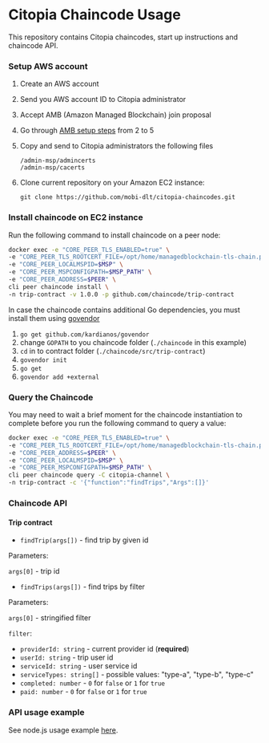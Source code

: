 # Citopia Chaincode Usage

This repository contains Citopia chaincodes, 
start up instructions and chaincode API.

### Setup AWS account

1. Create an AWS account
2. Send you AWS account ID to Citopia administrator
3. Accept AMB (Amazon Managed Blockchain) join proposal
4. Go through [AMB setup steps](https://docs.aws.amazon.com/managed-blockchain/latest/managementguide/get-started-create-endpoint.html) from 2 to 5
5. Copy and send to Citopia administrators the following files
    ```
    /admin-msp/admincerts
    /admin-msp/cacerts
    ```
6. Clone current repository on your Amazon EC2 instance:

   ```
   git clone https://github.com/mobi-dlt/citopia-chaincodes.git 
   ```

### Install chaincode on EC2 instance

Run the following command to install chaincode on a peer node:

```bash
docker exec -e "CORE_PEER_TLS_ENABLED=true" \
-e "CORE_PEER_TLS_ROOTCERT_FILE=/opt/home/managedblockchain-tls-chain.pem" \
-e "CORE_PEER_LOCALMSPID=$MSP" \
-e "CORE_PEER_MSPCONFIGPATH=$MSP_PATH" \
-e "CORE_PEER_ADDRESS=$PEER" \
cli peer chaincode install \
-n trip-contract -v 1.0.0 -p github.com/chaincode/trip-contract
```

In case the chaincode contains additional Go dependencies, 
you must install them using [govendor](https://github.com/kardianos/govendor)

1. `go get github.com/kardianos/govendor`
2. change `GOPATH` to you chaincode folder (`./chaincode` in this example)
3. `cd` in to contract folder (`./chaincode/src/trip-contract`)
4. `govendor init`
5. `go get`
6. `govendor add +external`

### Query the Chaincode

You may need to wait a brief moment for the chaincode instantiation to complete before you run
 the following command to query a value:
 
```bash
docker exec -e "CORE_PEER_TLS_ENABLED=true" \
-e "CORE_PEER_TLS_ROOTCERT_FILE=/opt/home/managedblockchain-tls-chain.pem" \
-e "CORE_PEER_ADDRESS=$PEER" \
-e "CORE_PEER_LOCALMSPID=$MSP" \
-e "CORE_PEER_MSPCONFIGPATH=$MSP_PATH" \
cli peer chaincode query -C citopia-channel \
-n trip-contract -c '{"function":"findTrips","Args":[]}'
```

### Chaincode API

#### Trip contract

 * `findTrip(args[])` - find trip by given id
 
 Parameters: 
 
 `args[0]` - trip id

 * `findTrips(args[])` - find trips by filter
 
 Parameters: 

`args[0]` - stringified filter

`filter`:
 * `providerId: string` - current provider id (**required**)
 * `userId: string` - trip user id
 * `serviceId: string` - user service id
 * `serviceTypes: string[]` - possible values: "type-a", "type-b", "type-c"
 * `completed: number` - `0` for `false` or `1` for `true`
 * `paid: number` - `0` for `false` or `1` for `true`

    
### API usage example
 
See node.js usage example [here](./nodejs-server-example).

